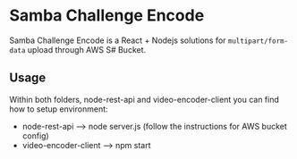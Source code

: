 # Samba Challenge Encode

Samba Challenge Encode is a React + Nodejs solutions for `multipart/form-data` upload through AWS S# Bucket.


## Usage

Within both folders, node-rest-api and video-encoder-client you can find how to setup environment:

- node-rest-api --> node server.js (follow the instructions for AWS bucket config)
- video-encoder-client --> npm start